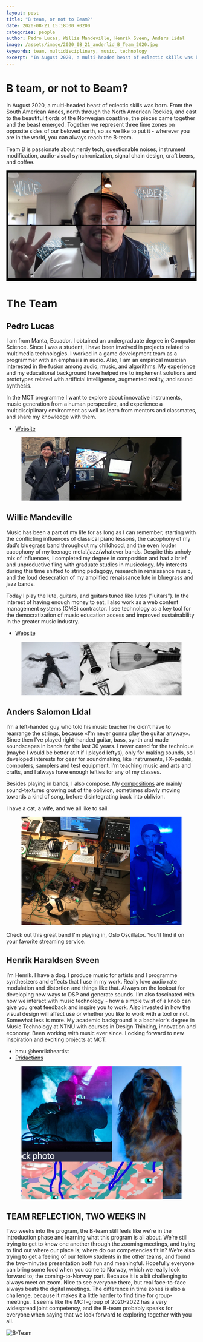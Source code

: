 ```yaml
---
layout: post
title: "B team, or not to Beam?"
date: 2020-08-21 15:18:00 +0200
categories: people
author: Pedro Lucas, Willie Mandeville, Henrik Sveen, Anders Lidal
image: /assets/image/2020_08_21_anderlid_B_Team_2020.jpg
keywords: team, multidisciplinary, music, technology
excerpt: "In August 2020, a multi-headed beast of eclectic skills was born. From the South American Andes, north through the North American Rockies, and east to the beautiful fjords of the Norwegian coastline, the pieces came together and the beast emerged."
---
```


# B team, or not to Beam?

In August 2020, a multi-headed beast of eclectic skills was born. From the South American Andes, north through the North American Rockies, and east to the beautiful fjords of the Norwegian coastline, the pieces came together and the beast emerged. Together we represent three time zones on opposite sides of our beloved earth, so as we like to put it - wherever you are in the world, you can always reach the B-team.

Team B is passionate about nerdy tech, questionable noises, instrument modification, audio-visual synchronization, signal chain design, craft beers, and coffee.

![Photo of Group A](/assets/image/2020_08_21_anderlid_B_Team_2020.jpg "Group B")

# The Team

## Pedro Lucas

I am from Manta, Ecuador. I obtained an undergraduate degree in Computer Science. Since I was a student, I have been involved in projects related to multimedia technologies. I worked in a game development team as a programmer with an emphasis in audio. Also, I am an empirical musician interested in the fusion among audio, music, and algorithms. My experience and my educational background have helped me to implement solutions and prototypes related with artificial intelligence, augmented reality, and sound synthesis.

In the MCT programme I want to explore about innovative instruments, music generation from a human perspective, and experience a multidisciplinary environment as well as learn from mentors and classmates, and share my knowledge with them.

* [Website](https://pedrolucas.tech/)

<figure style="float: none">
   <img src="/assets/image/2020_08_21_pedropl_pedro_lucas.jpg" alt="Alternate Text" title="Pedro Lucas" width="auto" />
</figure>


## Willie Mandeville

Music has been a part of my life for as long as I can remember, starting with the conflicting influences of classical piano lessons, the cacophony of my dad’s bluegrass band throughout my childhood, and the even louder cacophony of my teenage metal/jazz/whatever bands. Despite this unholy mix of influences, I completed my degree in composition and had a brief and unproductive fling with graduate studies in musicology. My interests during this time shifted to string pedagogy, research in renaissance music, and the loud desecration of my amplified renaissance lute in bluegrass and jazz bands.

Today I play the lute, guitars, and guitars tuned like lutes (“luitars”). In the interest of having enough money to eat, I also work as a web content management systems (CMS) contractor. I see technology as a key tool for the democratization of music education access and improved sustainability in the greater music industry.

* [Website](http://www.williemandeville.com/)

<figure style="float: none">
   <img src="/assets/image/2020_08_21_williakm_willie_mandeville.jpg" alt="Alternate Text" title="Willie Mandeville" width="auto" />
</figure>

## Anders Salomon Lidal

I’m a left-handed guy who told his music teacher he didn’t have to rearrange the strings, because «I’m never gonna play the guitar anyway». Since then I’ve played right-handed guitar, bass, synth and made soundscapes in bands for the last 30 years. I never cared for the technique (maybe I would be better at it if I played leftys), only for making sounds, so I developed interests for gear for soundmaking, like instruments, FX-pedals, computers, samplers and test equipment.
I’m teaching music and arts and crafts, and I always have enough lefties for any of my classes.

Besides playing in bands, I also compose. My [compositions](https://soundcloud.com/anders-salomon-lidal) are mainly sound-textures growing out of the oblivion, sometimes slowly moving towards a kind of song, before disintegrating back into oblivion.

I have a cat, a wife, and we all like to sail.

<figure style="float: none">
   <img src="/assets/image/2020_08_21_anderlid_anders_bio.jpg" alt="Alternate Text" title="Cat, stuff and I" width="auto" />
</figure>

Check out this great band I'm playing in, Oslo Oscillator. You'll find it on your favorite streaming service.

## Henrik Haraldsen Sveen

I’m Henrik. I have a dog. I produce music for artists and I programme synthesizers and effects that I use in my work. Really love audio rate modulation and distortion and things like that. Always on the lookout for developing new ways to DSP and generate sounds. I’m also fascinated with how we interact with music technology - how a simple twist of a knob can give you great feedback and inspire you to work. Also invested in how the visual design will affect use or whether you like to work with a tool or not. Somewhat less is more. My academic background is a bachelor's degree in Music Technology at NTNU with courses in Design Thinking, innovation and economy. Been working with music ever since. Looking forward to new inspiration and exciting projects at MCT.

* hmu @henriktheartist
* [Pridactiøns](https://open.spotify.com/playlist/3Py8TISdKM6AQgEYscNRsG?si=YN0zmDb0SXCe90N-FDOP7w "Why are you hovering, you should click!")
<figure style="float: none">
<img src="/assets/image/2020_08_21_henrhsv_henrikmct.jpg" alt="Alternate Text" title="Picture of me and dog" width="auto" />
</figure>

## TEAM REFLECTION, TWO WEEKS IN

Two weeks into the program, the B-team still feels like we’re in the introduction phase and learning what this program is all about. We’re still trying to get to know one another through the zooming meetings, and trying to find out where our place is; where do our competencies fit in?
We’re also trying to get a feeling of our fellow students in the other teams, and found the two-minutes presentation both fun and meaningful. Hopefully everyone can bring some food when you come to Norway, which we really look forward to; the coming-to-Norway part. Because it is a bit challenging to always meet on zoom. Nice to see everyone there, but real face-to-face always beats the digital meetings. The difference in time zones is also a challenge, because it makes it a little harder to find time for group-meetings.
It seems like the MCT-group of 2020-2022 has a very widespread joint competency, and the B-team probably speaks for everyone when saying that we look forward to exploring together with you all.

![B-Team](https://drive.google.com/uc?&id=1guPoTcsCP0nBq4kbd7xlVEEg2UozaHNP "B-Team")
